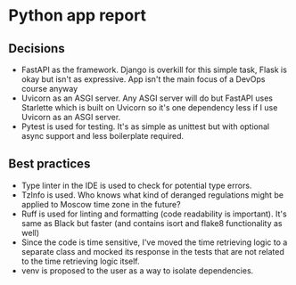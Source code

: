 # Python app report

## Decisions

- FastAPI as the framework. Django is overkill for this simple task, Flask is okay but isn't as expressive. App isn't the main focus of a DevOps course anyway
- Uvicorn as an ASGI server. Any ASGI server will do but FastAPI uses Starlette which is built on Uvicorn so it's one dependency less if I use Uvicorn as an ASGI server.
- Pytest is used for testing. It's as simple as unittest but with optional async support and less boilerplate required.

## Best practices

- Type linter in the IDE is used to check for potential type errors.
- TzInfo is used. Who knows what kind of deranged regulations might be applied to Moscow time zone in the future?
- Ruff is used for linting and formatting (code readability is important). It's same as Black but faster (and contains isort and flake8 functionality as well)
- Since the code is time sensitive, I've moved the time retrieving logic to a separate class and mocked its response in the tests that are not related to the time retrieving logic itself.
- venv is proposed to the user as a way to isolate dependencies.
